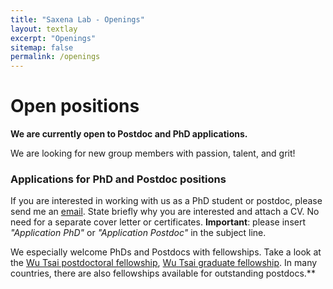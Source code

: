 ```yaml
---
title: "Saxena Lab - Openings"
layout: textlay
excerpt: "Openings"
sitemap: false
permalink: /openings
---
```


# Open positions

**We are currently open to Postdoc and PhD applications.**

We are looking for new group members with passion, talent, and grit!

### Applications for PhD and Postdoc positions
If you are interested in working with us as a PhD student or postdoc, please send me an [email](mailto:shreya.saxena@yale.edu). State briefly why you are interested and attach a CV. No need for a separate cover letter or certificates. **Important**: please insert _"Application PhD"_ or _"Application Postdoc"_ in the subject line. 

We especially welcome PhDs and Postdocs with fellowships. Take a look at the [Wu Tsai postdoctoral fellowship](https://wti.yale.edu/initiatives/postdoctoral), [Wu Tsai graduate fellowship](https://wti.yale.edu/initiatives/graduate). In many countries, there are also fellowships available for outstanding postdocs.**

<!-- <figure>
<img src="{{ site.url }}{{ site.baseurl }}/images/picpic/Gallery/DSC_0696.jpg" width="95%">
</figure>
 -->